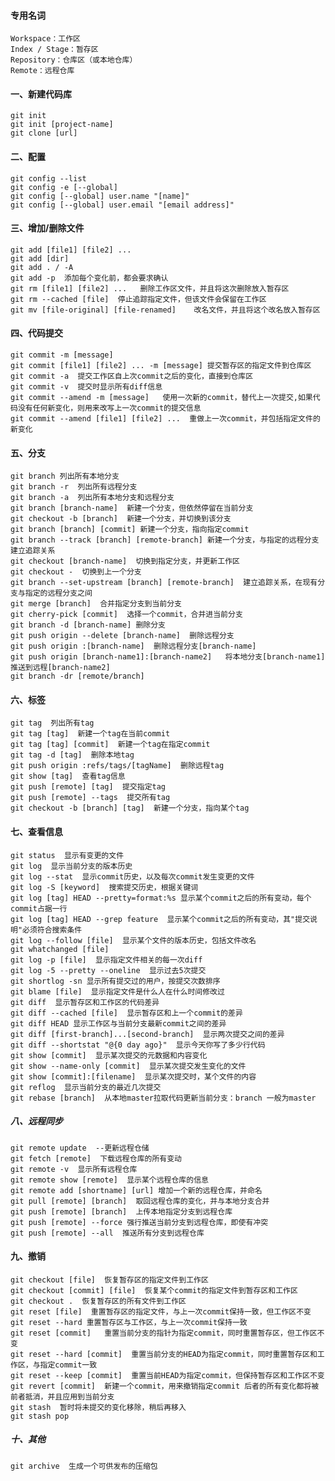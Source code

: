 #### 专用名词
    Workspace：工作区
    Index / Stage：暂存区
    Repository：仓库区（或本地仓库）
    Remote：远程仓库

#### 一、新建代码库
    git init  
    git init [project-name]
    git clone [url]
    
#### 二、配置
    git config --list
    git config -e [--global]
    git config [--global] user.name "[name]"
    git config [--global] user.email "[email address]"
   
   
#### 三、增加/删除文件
    git add [file1] [file2] ...
    git add [dir]
    git add . / -A
    git add -p  添加每个变化前，都会要求确认
    git rm [file1] [file2] ...   删除工作区文件，并且将这次删除放入暂存区
    git rm --cached [file]  停止追踪指定文件，但该文件会保留在工作区
    git mv [file-original] [file-renamed]    改名文件，并且将这个改名放入暂存区
    
    
#### 四、代码提交
    git commit -m [message]
    git commit [file1] [file2] ... -m [message] 提交暂存区的指定文件到仓库区
    git commit -a  提交工作区自上次commit之后的变化，直接到仓库区
    git commit -v  提交时显示所有diff信息
    git commit --amend -m [message]   使用一次新的commit，替代上一次提交,如果代码没有任何新变化，则用来改写上一次commit的提交信息
    git commit --amend [file1] [file2] ...  重做上一次commit，并包括指定文件的新变化

####  五、分支
    git branch 列出所有本地分支
    git branch -r  列出所有远程分支
    git branch -a  列出所有本地分支和远程分支
    git branch [branch-name]  新建一个分支，但依然停留在当前分支
    git checkout -b [branch]  新建一个分支，并切换到该分支
    git branch [branch] [commit] 新建一个分支，指向指定commit
    git branch --track [branch] [remote-branch] 新建一个分支，与指定的远程分支建立追踪关系
    git checkout [branch-name]  切换到指定分支，并更新工作区
    git checkout -  切换到上一个分支
    git branch --set-upstream [branch] [remote-branch]  建立追踪关系，在现有分支与指定的远程分支之间
    git merge [branch]  合并指定分支到当前分支
    git cherry-pick [commit]  选择一个commit，合并进当前分支
    git branch -d [branch-name] 删除分支
    git push origin --delete [branch-name]  删除远程分支
    git push origin :[branch-name]  删除远程分支[branch-name]
    git push origin [branch-name1]:[branch-name2]   将本地分支[branch-name1]推送到远程[branch-name2]
    git branch -dr [remote/branch]
    
#### 六、标签
    git tag  列出所有tag
    git tag [tag]  新建一个tag在当前commit
    git tag [tag] [commit]  新建一个tag在指定commit
    git tag -d [tag]  删除本地tag
    git push origin :refs/tags/[tagName]  删除远程tag
    git show [tag]  查看tag信息
    git push [remote] [tag]  提交指定tag
    git push [remote] --tags  提交所有tag
    git checkout -b [branch] [tag]  新建一个分支，指向某个tag
    
#### 七、查看信息
    git status  显示有变更的文件
    git log  显示当前分支的版本历史
    git log --stat  显示commit历史，以及每次commit发生变更的文件
    git log -S [keyword]  搜索提交历史，根据关键词
    git log [tag] HEAD --pretty=format:%s 显示某个commit之后的所有变动，每个commit占据一行
    git log [tag] HEAD --grep feature  显示某个commit之后的所有变动，其"提交说明"必须符合搜索条件
    git log --follow [file]  显示某个文件的版本历史，包括文件改名
    git whatchanged [file]
    git log -p [file]  显示指定文件相关的每一次diff
    git log -5 --pretty --oneline  显示过去5次提交
    git shortlog -sn 显示所有提交过的用户，按提交次数排序
    git blame [file]  显示指定文件是什么人在什么时间修改过
    git diff  显示暂存区和工作区的代码差异
    git diff --cached [file]  显示暂存区和上一个commit的差异
    git diff HEAD 显示工作区与当前分支最新commit之间的差异
    git diff [first-branch]...[second-branch]  显示两次提交之间的差异
    git diff --shortstat "@{0 day ago}"  显示今天你写了多少行代码
    git show [commit]  显示某次提交的元数据和内容变化
    git show --name-only [commit]  显示某次提交发生变化的文件
    git show [commit]:[filename]  显示某次提交时，某个文件的内容
    git reflog  显示当前分支的最近几次提交
    git rebase [branch]  从本地master拉取代码更新当前分支：branch 一般为master




##### 八、远程同步
    git remote update  --更新远程仓储
    git fetch [remote]  下载远程仓库的所有变动
    git remote -v  显示所有远程仓库
    git remote show [remote]  显示某个远程仓库的信息
    git remote add [shortname] [url] 增加一个新的远程仓库，并命名
    git pull [remote] [branch]  取回远程仓库的变化，并与本地分支合并
    git push [remote] [branch]  上传本地指定分支到远程仓库
    git push [remote] --force 强行推送当前分支到远程仓库，即使有冲突
    git push [remote] --all  推送所有分支到远程仓库



#### 九、撤销
    git checkout [file]  恢复暂存区的指定文件到工作区
    git checkout [commit] [file]  恢复某个commit的指定文件到暂存区和工作区
    git checkout .  恢复暂存区的所有文件到工作区
    git reset [file]  重置暂存区的指定文件，与上一次commit保持一致，但工作区不变
    git reset --hard 重置暂存区与工作区，与上一次commit保持一致
    git reset [commit]   重置当前分支的指针为指定commit，同时重置暂存区，但工作区不变
    git reset --hard [commit]  重置当前分支的HEAD为指定commit，同时重置暂存区和工作区，与指定commit一致
    git reset --keep [commit]  重置当前HEAD为指定commit，但保持暂存区和工作区不变
    git revert [commit]  新建一个commit，用来撤销指定commit 后者的所有变化都将被前者抵消，并且应用到当前分支
    git stash  暂时将未提交的变化移除，稍后再移入
    git stash pop


##### 十、其他
    git archive  生成一个可供发布的压缩包  
    
    
    
    
    
    
    
    
    
    
    
    
    
    
    
    
    
    
    
    
    
    
    
    
    
    
    
    
    
    
    
    
    
    
    
    
    
    
    
    
    
    
